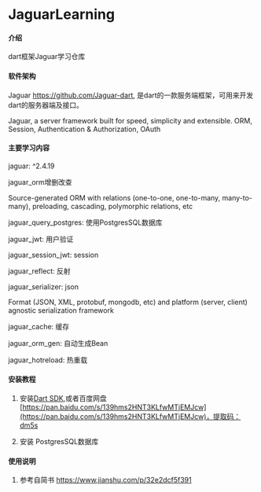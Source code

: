 # JaguarLearning

#### 介绍
dart框架Jaguar学习仓库

#### 软件架构
Jaguar https://github.com/Jaguar-dart, 是dart的一款服务端框架，可用来开发dart的服务器端及接口。

Jaguar, a server framework built for speed, simplicity and extensible. ORM, Session, Authentication & Authorization, OAuth


#### 主要学习内容
 jaguar: ^2.4.19 
 
 jaguar_orm增删改查
 
 Source-generated ORM with relations (one-to-one, one-to-many, many-to-many), preloading, cascading, polymorphic relations, etc
 
 jaguar_query_postgres: 使用PostgresSQL数据库
 
 jaguar_jwt: 用户验证
 
 jaguar_session_jwt: session
 
 jaguar_reflect: 反射
 
 jaguar_serializer: json
 
 Format (JSON, XML, protobuf, mongodb, etc) and platform (server, client) agnostic serialization framework
 
 jaguar_cache: 缓存
 
 jaguar_orm_gen: 自动生成Bean
 
 
 jaguar_hotreload: 热重载


#### 安装教程

1. 安装[Dart SDK](https://dart.dev/),或者百度网盘[https://pan.baidu.com/s/139hms2HNT3KLfwMTjEMJcw](https://pan.baidu.com/s/139hms2HNT3KLfwMTjEMJcw)，提取码：dm5s


2. 安装 PostgresSQL数据库

#### 使用说明

1. 参考自简书 https://www.jianshu.com/p/32e2dcf5f391


